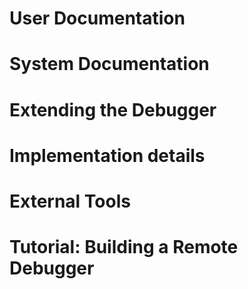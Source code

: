 # User Documentation

<!inputFile|path=chapters/basics/index.md!>

<!inputFile|path=chapters/advanced/index.md!>

<!inputFile|path=chapters/debugger-driven-development/index.md!>

# System Documentation

<!inputFile|path=chapters/debugger-configuration/index.md!>

<!inputFile|path=chapters/oups/index.md!>

<!inputFile|path=chapters/emergency-debugger/index.md!>

# Extending the Debugger

<!inputFile|path=chapters/extensions/index.md!>

<!inputFile|path=chapters/sindarin/index.md!>

<!inputFile|path=chapters/domain-specific-debuggers/index.md!>

# Implementation details

<!inputFile|path=chapters/implementation/index.md!>

# External Tools

<!inputFile|path=chapters/chest/index.md!>

<!inputFile|path=chapters/seeker/index.md!>

<!inputFile|path=chapters/dast/index.md!>

# Tutorial: Building a Remote Debugger
